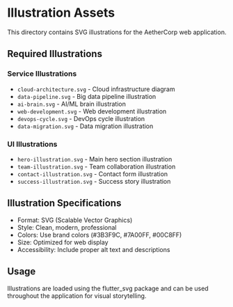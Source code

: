 # Illustration Assets

This directory contains SVG illustrations for the AetherCorp web application.

## Required Illustrations

### Service Illustrations
- `cloud-architecture.svg` - Cloud infrastructure diagram
- `data-pipeline.svg` - Big data pipeline illustration
- `ai-brain.svg` - AI/ML brain illustration
- `web-development.svg` - Web development illustration
- `devops-cycle.svg` - DevOps cycle illustration
- `data-migration.svg` - Data migration illustration

### UI Illustrations
- `hero-illustration.svg` - Main hero section illustration
- `team-illustration.svg` - Team collaboration illustration
- `contact-illustration.svg` - Contact form illustration
- `success-illustration.svg` - Success story illustration

## Illustration Specifications
- Format: SVG (Scalable Vector Graphics)
- Style: Clean, modern, professional
- Colors: Use brand colors (#3B3F9C, #7A00FF, #00C8FF)
- Size: Optimized for web display
- Accessibility: Include proper alt text and descriptions

## Usage
Illustrations are loaded using the flutter_svg package and can be used throughout the application for visual storytelling.
